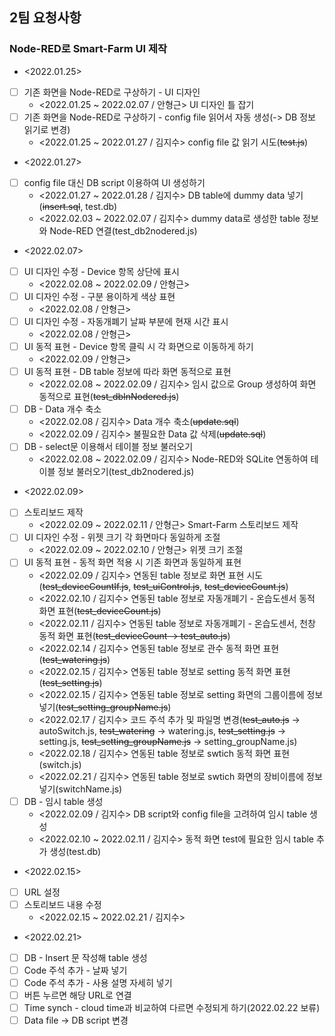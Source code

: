 ## 2팀 요청사항

### Node-RED로 Smart-Farm UI 제작

- <2022.01.25>
- [ ] 기존 화면을 Node-RED로 구상하기 - UI 디자인
    - <2022.01.25 ~ 2022.02.07 / 안형근> UI 디자인 틀 잡기
- [ ] 기존 화면을 Node-RED로 구상하기 - config file 읽어서 자동 생성(-> DB 정보 읽기로 변경)
    - <2022.01.25 ~ 2022.01.27 / 김지수> config file 값 읽기 시도(~~test.js~~)


- <2022.01.27>
- [ ] config file 대신 DB script 이용하여 UI 생성하기
    - <2022.01.27 ~ 2022.01.28 / 김지수> DB table에 dummy data 넣기(~~insert.sql~~, test.db)
    - <2022.02.03 ~ 2022.02.07 / 김지수> dummy data로 생성한 table 정보와 Node-RED 연결(test_db2nodered.js)

- <2022.02.07>

- [ ] UI 디자인 수정 - Device 항목 상단에 표시 
    - <2022.02.08 ~ 2022.02.09 / 안형근>
- [ ] UI 디자인 수정 - 구분 용이하게 색상 표현 
    - <2022.02.08 / 안형근> 
- [ ] UI 디자인 수정 - 자동개폐기 날짜 부분에 현재 시간 표시
    - <2022.02.08 / 안형근> 
- [ ] UI 동적 표현 - Device 항목 클릭 시 각 화면으로 이동하게 하기
    - <2022.02.09 / 안형근> 
- [ ] UI 동적 표현 - DB table 정보에 따라 화면 동적으로 표현
    - <2022.02.08 ~ 2022.02.09 / 김지수> 임시 값으로 Group 생성하여 화면 동적으로 표현(~~test_dbInNodered.js~~)
- [ ] DB - Data 개수 축소
    - <2022.02.08 / 김지수> Data 개수 축소(~~update.sql~~)
    - <2022.02.09 / 김지수> 불필요한 Data 값 삭제(~~update.sql~~)
- [ ] DB - select문 이용해서 테이블 정보 불러오기
    - <2022.02.08 ~ 2022.02.09 / 김지수> Node-RED와 SQLite 연동하여 테이블 정보 불러오기(test_db2nodered.js)

- <2022.02.09>
- [ ] 스토리보드 제작
    - <2022.02.09 ~ 2022.02.11 / 안형근> Smart-Farm 스토리보드 제작
- [ ] UI 디자인 수정 - 위젯 크기 각 화면마다 동일하게 조절
    - <2022.02.09 ~ 2022.02.10 / 안형근> 위젯 크기 조절
- [ ] UI 동적 표현 - 동적 화면 적용 시 기존 화면과 동일하게 표현
    - <2022.02.09 / 김지수> 연동된 table 정보로 화면 표현 시도(~~test_deviceCountIf.js~~, ~~test_uiControl.js~~, ~~test_deviceCount.js~~)
    - <2022.02.10 / 김지수> 연동된 table 정보로 자동개폐기 - 온습도센서 동적 화면 표현(~~test_deviceCount.js~~)
    - <2022.02.11 / 김지수> 연동된 table 정보로 자동개폐기 - 온습도센서, 천창 동적 화면 표현(~~test_deviceCount -> test_auto.js~~)
    - <2022.02.14 / 김지수> 연동된 table 정보로 관수 동적 화면 표현(~~test_watering.js~~)
    - <2022.02.15 / 김지수> 연동된 table 정보로 setting 동적 화면 표현(~~test_setting.js~~)
    - <2022.02.15 / 김지수> 연동된 table 정보로 setting 화면의 그룹이름에 정보 넣기(~~test_setting_groupName.js~~)
    - <2022.02.17 / 김지수> 코드 주석 추가 및 파일명 변경(~~test_auto.js~~ -> autoSwitch.js, ~~test_watering~~ -> watering.js, ~~test_setting.js~~ -> setting.js, ~~test_setting_groupName.js~~ -> setting_groupName.js)
    - <2022.02.18 / 김지수> 연동된 table 정보로 swtich 동적 화면 표현(switch.js)
    - <2022.02.21 / 김지수> 연동된 table 정보로 swtich 화면의 장비이름에 정보 넣기(switchName.js)
- [ ] DB - 임시 table 생성
    - <2022.02.09 / 김지수> DB script와 config file을 고려하여 임시 table 생성
    - <2022.02.10 ~ 2022.02.11 / 김지수> 동적 화면 test에 필요한 임시 table 추가 생성(test.db)


- <2022.02.15>
- [ ] URL 설정
- [ ] 스토리보드 내용 수정
    - <2022.02.15 ~ 2022.02.21 / 김지수> 

- <2022.02.21>
- [ ] DB - Insert 문 작성해 table 생성
- [ ] Code 주석 추가 - 날짜 넣기
- [ ] Code 주석 추가 - 사용 설명 자세히 넣기
- [ ] 버튼 누르면 해당 URL로 연결
- [ ] Time synch - cloud time과 비교하여 다르면 수정되게 하기(2022.02.22 보류)
- [ ] Data file -> DB script 변경